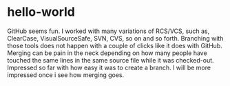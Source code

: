 # hello-world

GitHub seems fun. I worked with many variations of RCS/VCS, such as, ClearCase, VisualSourceSafe, SVN, CVS, so on and so forth.
Branching with those tools does not happen with a couple of clicks like it does with GitHub. Merging can be pain in the neck depending on how many people have touched the same lines in the same source file while it was checked-out.
Impressed so far with how easy it was to create a branch. I will be more impressed once i see how merging goes.
